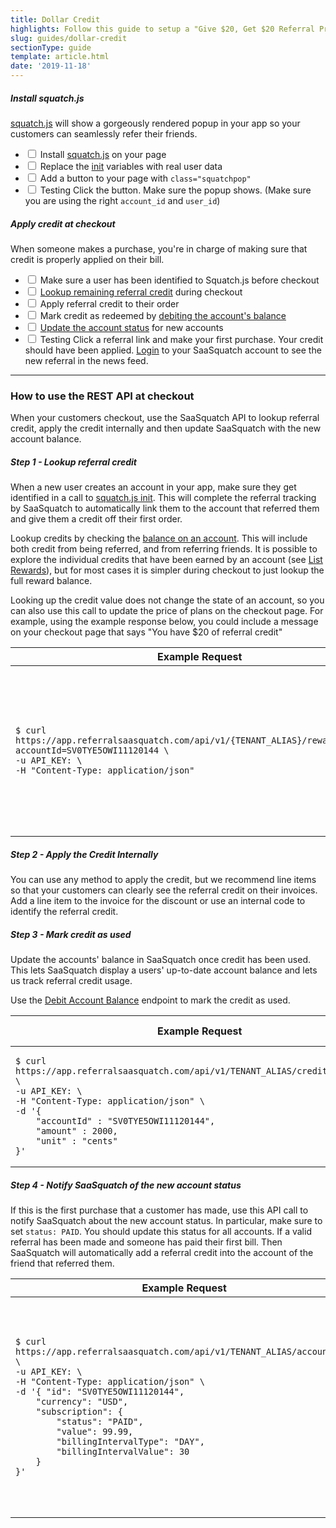 ```yaml
---
title: Dollar Credit
highlights: Follow this guide to setup a "Give $20, Get $20 Referral Program" using the SaaSquatch REST API and Squatch.js
slug: guides/dollar-credit
sectionType: guide
template: article.html
date: '2019-11-18'
---
```

<div class="install-guide-checklist">
    
<h5 data-toggle="collapse" data-target=".install-step1">Install squatch.js</h5>
<div class="install-step1 collapse in">
    <p><a href="/app-integration">squatch.js</a> will show a gorgeously rendered popup in your app so your customers can seamlessly refer their friends.</p>
    <ul class="unstyled">
        <li><label class="checkbox"><input type="checkbox"> Install <a href="/app-integration">squatch.js</a> on your page</label></li>
        <li><label class="checkbox"><input type="checkbox"> Replace the <a href="/squatchjs#init">init</a> variables with real user data</label></li>
        <li><label class="checkbox"><input type="checkbox"> Add a button to your page with <code>class="squatchpop"</code></label></li>
        <li><label class="checkbox"><input type="checkbox"> <span class="label">Testing</span> Click the button. Make sure the popup shows. (Make sure you are using the right <code>account_id</code> and <code>user_id</code>)</label></li>
    </ul>
</div>

<h5 data-toggle="collapse" data-target=".install-step2">Apply credit at checkout</h5>
<div class="install-step2 collapse">
    <p>When someone makes a purchase, you're in charge of making sure that credit is properly applied on their bill.</p>
    <ul class="unstyled">
        <li><label class="checkbox"><input type="checkbox"> Make sure a user has been identified to Squatch.js before checkout</label></li>
        <li><label class="checkbox"><input type="checkbox"> <a href="/api/methods#list_balances">Lookup remaining referral credit</a> during checkout</label></li>
        <li><label class="checkbox"><input type="checkbox"> Apply referral credit to their order</label></li>
        <li><label class="checkbox"><input type="checkbox"> Mark credit as redeemed by <a href="/api/methods#debit_balance">debiting the account's balance</a></label></li>
        <li><label class="checkbox"><input type="checkbox"> <a href="/api/methods#account_sync">Update the account status</a> for new accounts</label></li>
        <li><label class="checkbox"><input type="checkbox"> <span class="label">Testing</span> Click a referral link and make your first purchase. Your credit should have been applied. <a href="https://app.referralsaasquatch.com/">Login</a> to your SaaSquatch account
            to see the new referral in the news feed.
        </label></li>
    </ul>
</div>

</div>

<hr/>
<h3>How to use the REST API at checkout</h3>

<p>When your customers checkout, use the SaaSquatch API to lookup referral credit, apply the credit internally and then update SaaSquatch with the new account balance.</p>

<h5>Step 1 - Lookup referral credit</h5>
<p>When a new user creates an account in your app, make sure they get identified in a call to <a href="/squatchjs#init">squatch.js init</a>. This will complete the referral tracking by SaaSquatch to automatically link them to the account that referred them and give them a credit off their first order.</p>

<p>Lookup credits by checking the <a href="/api/methods#list_balances">balance on an account</a>. This will include both credit from being referred, and from referring friends. 
It is possible to explore the individual credits that have been earned by an account (see <a href="/api/methods#list_rewards">List Rewards</a>), but for most cases it is simpler during checkout to just lookup the full reward balance.</p>

<p>Looking up the credit value does not change the state of an account, so you can also use this call to update the price of plans on the checkout page. For example, 
  using the example response below, you could include a message on your checkout page that says "You have $20 of referral credit"</p>

<table class="table">
    <thead>
        <tr>
            <th style="width: 50%;">Example Request</th>
            <th>Example Response</th>                
        </tr>
    </thead>
    <tbody>
        <tr>
            <td><pre><code>$ curl https://app.referralsaasquatch.com/api/v1/{TENANT_ALIAS}/reward/balance?accountId=SV0TYE5OWI11120144 \
-u API_KEY: \
-H "Content-Type: application/json"</code></pre></td>
            <td><pre><code>[
    {
        "type": "CREDIT",
        "count": 1,
        "totalAssignedCredit": 2000,
        "totalRedeemedCredit" : 0,
        "unit": "cents"
    }
]</code></pre></td>
        </tr>
    </tbody>
</table>

<h5>Step 2 - Apply the Credit Internally</h5>

<p>You can use any method to apply the credit, but we recommend line items so that your customers can clearly see the referral credit on their 
invoices. Add a line item to the invoice for the discount or use an internal code to identify the referral credit.</p>


<h5>Step 3 - Mark credit as used</h5>

<p>Update the accounts' balance in SaaSquatch once credit has been used. This lets SaaSquatch display a users' up-to-date account balance and lets us track referral credit usage.

Use the <a href="/api/methods#debit_balance">Debit Account Balance</a> endpoint to mark the credit as used.</p>

<table class="table">
    <thead>
        <tr>
            <th style="width: 50%;">Example Request</th>
            <th>Example Response</th>                
        </tr>
    </thead>
    <tbody>
        <tr>
            <td><pre><code>$ curl https://app.referralsaasquatch.com/api/v1/TENANT_ALIAS/credit/bulkredeem \
-u API_KEY: \
-H "Content-Type: application/json" \
-d '{
    "accountId" : "SV0TYE5OWI11120144",
    "amount" : 2000, 
    "unit" : "cents"
}'
</code></pre></td>
            <td><pre><code>{
    "creditRedeemed": 2000,
    "creditAvailable": 0,
    "unit": "cents"
}</code></pre></td>
        </tr>
    </tbody>
</table>


<h5>Step 4 - Notify SaaSquatch of the new account status</h5>

<p>If this is the first purchase that a customer has made, use this API call to notify SaaSquatch about the new account status. In particular, make sure to set <code>status: PAID</code>. You should update this status for all accounts. If a valid referral has been made and someone has paid their first bill. Then SaaSquatch will automatically add a referral credit into the account of the friend that referred them.</p>

<table class="table">
    <thead>
        <tr>
            <th style="width: 50%;">Example Request</th>
            <th>Example Response</th>                
        </tr>
    </thead>
    <tbody>
        <tr>
            <td><pre><code>$ curl https://app.referralsaasquatch.com/api/v1/TENANT_ALIAS/accountsync \
-u API_KEY: \
-H "Content-Type: application/json" \
-d '{ "id": "SV0TYE5OWI11120144",
    "currency": "USD",
    "subscription": {
        "status": "PAID", 
        "value": 99.99,
        "billingIntervalType": "DAY",
        "billingIntervalValue": 30
    }
}'</code></pre></td>
            <td><pre><code>{
    "id": "SV0TYE5OWI11120144",
    "currency": "USD",
    "subscription": {
        "status": "PAID", 
        "value": 99.99,
        "billingIntervalType": "DAY",
        "billingIntervalValue": 30
    },
    "referral": {
        "code": "BOBTESTERSON"
    }
}</code></pre></td>
        </tr>
    </tbody>
</table>